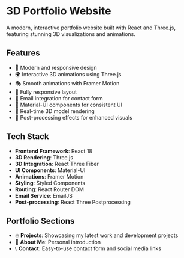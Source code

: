 # 3D Portfolio Website

A modern, interactive portfolio website built with React and Three.js, featuring stunning 3D visualizations and animations.

## Features

- 🎨 Modern and responsive design
- 🌍 Interactive 3D animations using Three.js
- 🎭 Smooth animations with Framer Motion
- 📱 Fully responsive layout
- 📧 Email integration for contact form
- 🎯 Material-UI components for consistent UI
- 🔄 Real-time 3D model rendering
- 🔄 Post-processing effects for enhanced visuals

## Tech Stack

- **Frontend Framework**: React 18
- **3D Rendering**: Three.js
- **3D Integration**: React Three Fiber
- **UI Components**: Material-UI
- **Animations**: Framer Motion
- **Styling**: Styled Components
- **Routing**: React Router DOM
- **Email Service**: EmailJS
- **Post-processing**: React Three Postprocessing

## Portfolio Sections

- 🔥 **Projects**: Showcasing my latest work and development projects
- 📝 **About Me**: Personal introduction 
- 📞 **Contact**: Easy-to-use contact form and social media links